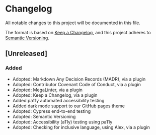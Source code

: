 # Changelog

All notable changes to this project will be documented in this file.

The format is based on [Keep a Changelog](https://keepachangelog.com/en/1.0.0/),
and this project adheres to [Semantic Versioning](https://semver.org/spec/v2.0.0.html).

## [Unreleased]

### Added

- Adopted: Markdown Any Decision Records (MADR), via a plugin
- Adopted: Contributor Covenant Code of Conduct, via a plugin
- Adopted: MegaLinter, via a plugin
- Adopted: Keep a Changelog, via a plugin
- Added pa11y automated accessibility testing
- Added dark mode support to our GitHub pages theme
- Adopted: Cypress end-to-end testing
- Adopted: Semantic Versioning
- Adopted: Accessibility (a11y) testing using pa11y
- Adopted: Checking for inclusive language, using Alex, via a plugin
